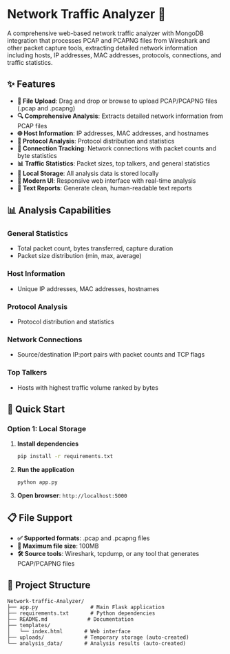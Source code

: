 # Network Traffic Analyzer 🚀

A comprehensive web-based network traffic analyzer with MongoDB integration that processes PCAP and PCAPNG files from Wireshark and other packet capture tools, extracting detailed network information including hosts, IP addresses, MAC addresses, protocols, connections, and traffic statistics.

## ✨ Features

- **📁 File Upload**: Drag and drop or browse to upload PCAP/PCAPNG files (.pcap and .pcapng)
- **🔍 Comprehensive Analysis**: Extracts detailed network information from PCAP files
- **🌐 Host Information**: IP addresses, MAC addresses, and hostnames
- **📡 Protocol Analysis**: Protocol distribution and statistics
- **🔗 Connection Tracking**: Network connections with packet counts and byte statistics
- **📊 Traffic Statistics**: Packet sizes, top talkers, and general statistics
- **💾 Local Storage**: All analysis data is stored locally
- **🎨 Modern UI**: Responsive web interface with real-time analysis
- **📄 Text Reports**: Generate clean, human-readable text reports

## 📊 Analysis Capabilities

### General Statistics
- Total packet count, bytes transferred, capture duration
- Packet size distribution (min, max, average)

### Host Information  
- Unique IP addresses, MAC addresses, hostnames

### Protocol Analysis
- Protocol distribution and statistics

### Network Connections
- Source/destination IP:port pairs with packet counts and TCP flags

### Top Talkers
- Hosts with highest traffic volume ranked by bytes

## 🚀 Quick Start

### Option 1: Local Storage

1. **Install dependencies**
   ```bash
   pip install -r requirements.txt
   ```

2. **Run the application**
   ```bash
   python app.py
   ```

3. **Open browser**: `http://localhost:5000`

## 📋 File Support

- **✅ Supported formats**: .pcap and .pcapng files
- **📏 Maximum file size**: 100MB
- **🛠️ Source tools**: Wireshark, tcpdump, or any tool that generates PCAP/PCAPNG files

## 📁 Project Structure

```
Network-traffic-Analyzer/
├── app.py                 # Main Flask application
├── requirements.txt       # Python dependencies  
├── README.md             # Documentation
├── templates/
│   └── index.html       # Web interface
├── uploads/             # Temporary storage (auto-created)
└── analysis_data/       # Analysis results (auto-created)
```
